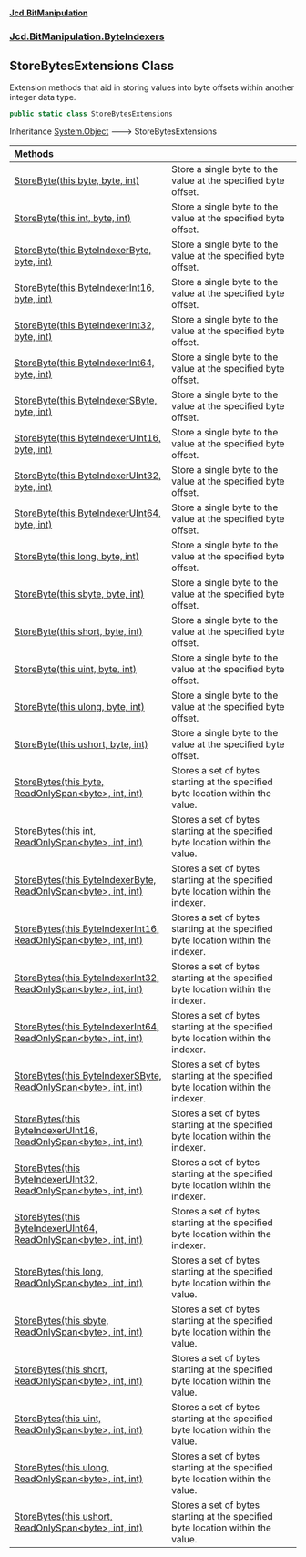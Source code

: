 #### [Jcd.BitManipulation](index.md 'index')
### [Jcd.BitManipulation.ByteIndexers](Jcd.BitManipulation.ByteIndexers.md 'Jcd.BitManipulation.ByteIndexers')

## StoreBytesExtensions Class

Extension methods that aid in storing values into byte offsets within another integer data type.

```csharp
public static class StoreBytesExtensions
```

Inheritance [System.Object](https://docs.microsoft.com/en-us/dotnet/api/System.Object 'System.Object') &#129106; StoreBytesExtensions

| Methods | |
| :--- | :--- |
| [StoreByte(this byte, byte, int)](Jcd.BitManipulation.ByteIndexers.StoreBytesExtensions.StoreByte(thisbyte,byte,int).md 'Jcd.BitManipulation.ByteIndexers.StoreBytesExtensions.StoreByte(this byte, byte, int)') | Store a single byte to the value at the specified byte offset. |
| [StoreByte(this int, byte, int)](Jcd.BitManipulation.ByteIndexers.StoreBytesExtensions.StoreByte(thisint,byte,int).md 'Jcd.BitManipulation.ByteIndexers.StoreBytesExtensions.StoreByte(this int, byte, int)') | Store a single byte to the value at the specified byte offset. |
| [StoreByte(this ByteIndexerByte, byte, int)](Jcd.BitManipulation.ByteIndexers.StoreBytesExtensions.StoreByte(thisJcd.BitManipulation.ByteIndexers.ByteIndexerByte,byte,int).md 'Jcd.BitManipulation.ByteIndexers.StoreBytesExtensions.StoreByte(this Jcd.BitManipulation.ByteIndexers.ByteIndexerByte, byte, int)') | Store a single byte to the value at the specified byte offset. |
| [StoreByte(this ByteIndexerInt16, byte, int)](Jcd.BitManipulation.ByteIndexers.StoreBytesExtensions.StoreByte(thisJcd.BitManipulation.ByteIndexers.ByteIndexerInt16,byte,int).md 'Jcd.BitManipulation.ByteIndexers.StoreBytesExtensions.StoreByte(this Jcd.BitManipulation.ByteIndexers.ByteIndexerInt16, byte, int)') | Store a single byte to the value at the specified byte offset. |
| [StoreByte(this ByteIndexerInt32, byte, int)](Jcd.BitManipulation.ByteIndexers.StoreBytesExtensions.StoreByte(thisJcd.BitManipulation.ByteIndexers.ByteIndexerInt32,byte,int).md 'Jcd.BitManipulation.ByteIndexers.StoreBytesExtensions.StoreByte(this Jcd.BitManipulation.ByteIndexers.ByteIndexerInt32, byte, int)') | Store a single byte to the value at the specified byte offset. |
| [StoreByte(this ByteIndexerInt64, byte, int)](Jcd.BitManipulation.ByteIndexers.StoreBytesExtensions.StoreByte(thisJcd.BitManipulation.ByteIndexers.ByteIndexerInt64,byte,int).md 'Jcd.BitManipulation.ByteIndexers.StoreBytesExtensions.StoreByte(this Jcd.BitManipulation.ByteIndexers.ByteIndexerInt64, byte, int)') | Store a single byte to the value at the specified byte offset. |
| [StoreByte(this ByteIndexerSByte, byte, int)](Jcd.BitManipulation.ByteIndexers.StoreBytesExtensions.StoreByte(thisJcd.BitManipulation.ByteIndexers.ByteIndexerSByte,byte,int).md 'Jcd.BitManipulation.ByteIndexers.StoreBytesExtensions.StoreByte(this Jcd.BitManipulation.ByteIndexers.ByteIndexerSByte, byte, int)') | Store a single byte to the value at the specified byte offset. |
| [StoreByte(this ByteIndexerUInt16, byte, int)](Jcd.BitManipulation.ByteIndexers.StoreBytesExtensions.StoreByte(thisJcd.BitManipulation.ByteIndexers.ByteIndexerUInt16,byte,int).md 'Jcd.BitManipulation.ByteIndexers.StoreBytesExtensions.StoreByte(this Jcd.BitManipulation.ByteIndexers.ByteIndexerUInt16, byte, int)') | Store a single byte to the value at the specified byte offset. |
| [StoreByte(this ByteIndexerUInt32, byte, int)](Jcd.BitManipulation.ByteIndexers.StoreBytesExtensions.StoreByte(thisJcd.BitManipulation.ByteIndexers.ByteIndexerUInt32,byte,int).md 'Jcd.BitManipulation.ByteIndexers.StoreBytesExtensions.StoreByte(this Jcd.BitManipulation.ByteIndexers.ByteIndexerUInt32, byte, int)') | Store a single byte to the value at the specified byte offset. |
| [StoreByte(this ByteIndexerUInt64, byte, int)](Jcd.BitManipulation.ByteIndexers.StoreBytesExtensions.StoreByte(thisJcd.BitManipulation.ByteIndexers.ByteIndexerUInt64,byte,int).md 'Jcd.BitManipulation.ByteIndexers.StoreBytesExtensions.StoreByte(this Jcd.BitManipulation.ByteIndexers.ByteIndexerUInt64, byte, int)') | Store a single byte to the value at the specified byte offset. |
| [StoreByte(this long, byte, int)](Jcd.BitManipulation.ByteIndexers.StoreBytesExtensions.StoreByte(thislong,byte,int).md 'Jcd.BitManipulation.ByteIndexers.StoreBytesExtensions.StoreByte(this long, byte, int)') | Store a single byte to the value at the specified byte offset. |
| [StoreByte(this sbyte, byte, int)](Jcd.BitManipulation.ByteIndexers.StoreBytesExtensions.StoreByte(thissbyte,byte,int).md 'Jcd.BitManipulation.ByteIndexers.StoreBytesExtensions.StoreByte(this sbyte, byte, int)') | Store a single byte to the value at the specified byte offset. |
| [StoreByte(this short, byte, int)](Jcd.BitManipulation.ByteIndexers.StoreBytesExtensions.StoreByte(thisshort,byte,int).md 'Jcd.BitManipulation.ByteIndexers.StoreBytesExtensions.StoreByte(this short, byte, int)') | Store a single byte to the value at the specified byte offset. |
| [StoreByte(this uint, byte, int)](Jcd.BitManipulation.ByteIndexers.StoreBytesExtensions.StoreByte(thisuint,byte,int).md 'Jcd.BitManipulation.ByteIndexers.StoreBytesExtensions.StoreByte(this uint, byte, int)') | Store a single byte to the value at the specified byte offset. |
| [StoreByte(this ulong, byte, int)](Jcd.BitManipulation.ByteIndexers.StoreBytesExtensions.StoreByte(thisulong,byte,int).md 'Jcd.BitManipulation.ByteIndexers.StoreBytesExtensions.StoreByte(this ulong, byte, int)') | Store a single byte to the value at the specified byte offset. |
| [StoreByte(this ushort, byte, int)](Jcd.BitManipulation.ByteIndexers.StoreBytesExtensions.StoreByte(thisushort,byte,int).md 'Jcd.BitManipulation.ByteIndexers.StoreBytesExtensions.StoreByte(this ushort, byte, int)') | Store a single byte to the value at the specified byte offset. |
| [StoreBytes(this byte, ReadOnlySpan&lt;byte&gt;, int, int)](Jcd.BitManipulation.ByteIndexers.StoreBytesExtensions.StoreBytes(thisbyte,System.ReadOnlySpan_byte_,int,int).md 'Jcd.BitManipulation.ByteIndexers.StoreBytesExtensions.StoreBytes(this byte, System.ReadOnlySpan<byte>, int, int)') | Stores a set of bytes starting at the specified byte location within the value. |
| [StoreBytes(this int, ReadOnlySpan&lt;byte&gt;, int, int)](Jcd.BitManipulation.ByteIndexers.StoreBytesExtensions.StoreBytes(thisint,System.ReadOnlySpan_byte_,int,int).md 'Jcd.BitManipulation.ByteIndexers.StoreBytesExtensions.StoreBytes(this int, System.ReadOnlySpan<byte>, int, int)') | Stores a set of bytes starting at the specified byte location within the value. |
| [StoreBytes(this ByteIndexerByte, ReadOnlySpan&lt;byte&gt;, int, int)](Jcd.BitManipulation.ByteIndexers.StoreBytesExtensions.StoreBytes(thisJcd.BitManipulation.ByteIndexers.ByteIndexerByte,System.ReadOnlySpan_byte_,int,int).md 'Jcd.BitManipulation.ByteIndexers.StoreBytesExtensions.StoreBytes(this Jcd.BitManipulation.ByteIndexers.ByteIndexerByte, System.ReadOnlySpan<byte>, int, int)') | Stores a set of bytes starting at the specified byte location within the indexer. |
| [StoreBytes(this ByteIndexerInt16, ReadOnlySpan&lt;byte&gt;, int, int)](Jcd.BitManipulation.ByteIndexers.StoreBytesExtensions.StoreBytes(thisJcd.BitManipulation.ByteIndexers.ByteIndexerInt16,System.ReadOnlySpan_byte_,int,int).md 'Jcd.BitManipulation.ByteIndexers.StoreBytesExtensions.StoreBytes(this Jcd.BitManipulation.ByteIndexers.ByteIndexerInt16, System.ReadOnlySpan<byte>, int, int)') | Stores a set of bytes starting at the specified byte location within the indexer. |
| [StoreBytes(this ByteIndexerInt32, ReadOnlySpan&lt;byte&gt;, int, int)](Jcd.BitManipulation.ByteIndexers.StoreBytesExtensions.StoreBytes(thisJcd.BitManipulation.ByteIndexers.ByteIndexerInt32,System.ReadOnlySpan_byte_,int,int).md 'Jcd.BitManipulation.ByteIndexers.StoreBytesExtensions.StoreBytes(this Jcd.BitManipulation.ByteIndexers.ByteIndexerInt32, System.ReadOnlySpan<byte>, int, int)') | Stores a set of bytes starting at the specified byte location within the indexer. |
| [StoreBytes(this ByteIndexerInt64, ReadOnlySpan&lt;byte&gt;, int, int)](Jcd.BitManipulation.ByteIndexers.StoreBytesExtensions.StoreBytes(thisJcd.BitManipulation.ByteIndexers.ByteIndexerInt64,System.ReadOnlySpan_byte_,int,int).md 'Jcd.BitManipulation.ByteIndexers.StoreBytesExtensions.StoreBytes(this Jcd.BitManipulation.ByteIndexers.ByteIndexerInt64, System.ReadOnlySpan<byte>, int, int)') | Stores a set of bytes starting at the specified byte location within the indexer. |
| [StoreBytes(this ByteIndexerSByte, ReadOnlySpan&lt;byte&gt;, int, int)](Jcd.BitManipulation.ByteIndexers.StoreBytesExtensions.StoreBytes(thisJcd.BitManipulation.ByteIndexers.ByteIndexerSByte,System.ReadOnlySpan_byte_,int,int).md 'Jcd.BitManipulation.ByteIndexers.StoreBytesExtensions.StoreBytes(this Jcd.BitManipulation.ByteIndexers.ByteIndexerSByte, System.ReadOnlySpan<byte>, int, int)') | Stores a set of bytes starting at the specified byte location within the indexer. |
| [StoreBytes(this ByteIndexerUInt16, ReadOnlySpan&lt;byte&gt;, int, int)](Jcd.BitManipulation.ByteIndexers.StoreBytesExtensions.StoreBytes(thisJcd.BitManipulation.ByteIndexers.ByteIndexerUInt16,System.ReadOnlySpan_byte_,int,int).md 'Jcd.BitManipulation.ByteIndexers.StoreBytesExtensions.StoreBytes(this Jcd.BitManipulation.ByteIndexers.ByteIndexerUInt16, System.ReadOnlySpan<byte>, int, int)') | Stores a set of bytes starting at the specified byte location within the indexer. |
| [StoreBytes(this ByteIndexerUInt32, ReadOnlySpan&lt;byte&gt;, int, int)](Jcd.BitManipulation.ByteIndexers.StoreBytesExtensions.StoreBytes(thisJcd.BitManipulation.ByteIndexers.ByteIndexerUInt32,System.ReadOnlySpan_byte_,int,int).md 'Jcd.BitManipulation.ByteIndexers.StoreBytesExtensions.StoreBytes(this Jcd.BitManipulation.ByteIndexers.ByteIndexerUInt32, System.ReadOnlySpan<byte>, int, int)') | Stores a set of bytes starting at the specified byte location within the indexer. |
| [StoreBytes(this ByteIndexerUInt64, ReadOnlySpan&lt;byte&gt;, int, int)](Jcd.BitManipulation.ByteIndexers.StoreBytesExtensions.StoreBytes(thisJcd.BitManipulation.ByteIndexers.ByteIndexerUInt64,System.ReadOnlySpan_byte_,int,int).md 'Jcd.BitManipulation.ByteIndexers.StoreBytesExtensions.StoreBytes(this Jcd.BitManipulation.ByteIndexers.ByteIndexerUInt64, System.ReadOnlySpan<byte>, int, int)') | Stores a set of bytes starting at the specified byte location within the indexer. |
| [StoreBytes(this long, ReadOnlySpan&lt;byte&gt;, int, int)](Jcd.BitManipulation.ByteIndexers.StoreBytesExtensions.StoreBytes(thislong,System.ReadOnlySpan_byte_,int,int).md 'Jcd.BitManipulation.ByteIndexers.StoreBytesExtensions.StoreBytes(this long, System.ReadOnlySpan<byte>, int, int)') | Stores a set of bytes starting at the specified byte location within the value. |
| [StoreBytes(this sbyte, ReadOnlySpan&lt;byte&gt;, int, int)](Jcd.BitManipulation.ByteIndexers.StoreBytesExtensions.StoreBytes(thissbyte,System.ReadOnlySpan_byte_,int,int).md 'Jcd.BitManipulation.ByteIndexers.StoreBytesExtensions.StoreBytes(this sbyte, System.ReadOnlySpan<byte>, int, int)') | Stores a set of bytes starting at the specified byte location within the value. |
| [StoreBytes(this short, ReadOnlySpan&lt;byte&gt;, int, int)](Jcd.BitManipulation.ByteIndexers.StoreBytesExtensions.StoreBytes(thisshort,System.ReadOnlySpan_byte_,int,int).md 'Jcd.BitManipulation.ByteIndexers.StoreBytesExtensions.StoreBytes(this short, System.ReadOnlySpan<byte>, int, int)') | Stores a set of bytes starting at the specified byte location within the value. |
| [StoreBytes(this uint, ReadOnlySpan&lt;byte&gt;, int, int)](Jcd.BitManipulation.ByteIndexers.StoreBytesExtensions.StoreBytes(thisuint,System.ReadOnlySpan_byte_,int,int).md 'Jcd.BitManipulation.ByteIndexers.StoreBytesExtensions.StoreBytes(this uint, System.ReadOnlySpan<byte>, int, int)') | Stores a set of bytes starting at the specified byte location within the value. |
| [StoreBytes(this ulong, ReadOnlySpan&lt;byte&gt;, int, int)](Jcd.BitManipulation.ByteIndexers.StoreBytesExtensions.StoreBytes(thisulong,System.ReadOnlySpan_byte_,int,int).md 'Jcd.BitManipulation.ByteIndexers.StoreBytesExtensions.StoreBytes(this ulong, System.ReadOnlySpan<byte>, int, int)') | Stores a set of bytes starting at the specified byte location within the value. |
| [StoreBytes(this ushort, ReadOnlySpan&lt;byte&gt;, int, int)](Jcd.BitManipulation.ByteIndexers.StoreBytesExtensions.StoreBytes(thisushort,System.ReadOnlySpan_byte_,int,int).md 'Jcd.BitManipulation.ByteIndexers.StoreBytesExtensions.StoreBytes(this ushort, System.ReadOnlySpan<byte>, int, int)') | Stores a set of bytes starting at the specified byte location within the value. |
